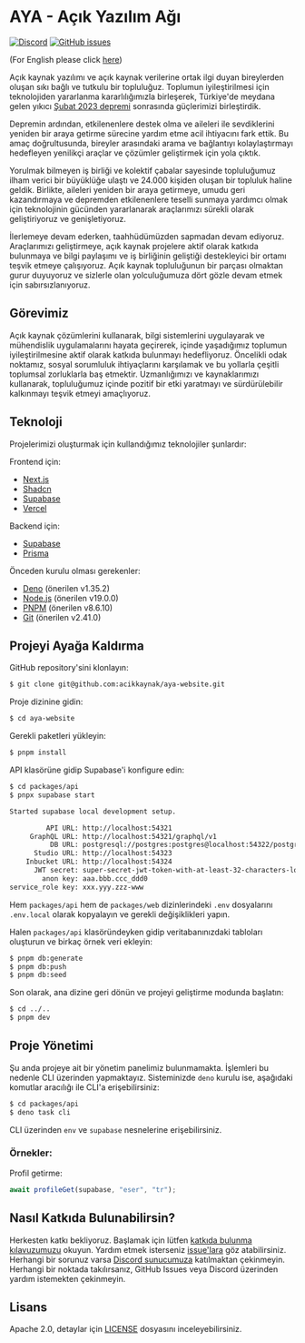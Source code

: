 # AYA - Açık Yazılım Ağı
[![Discord](https://img.shields.io/discord/1072074800622739476?color=7289da&logo=discord&logoColor=white)](https://discord.gg/itdepremyardim)
[![GitHub issues](https://img.shields.io/github/issues/acikkaynak/aya-website)](https://github.com/acikkaynak/aya-website/issues)


(For English please click [here](README.en.md))

Açık kaynak yazılımı ve açık kaynak verilerine ortak ilgi duyan bireylerden oluşan sıkı bağlı ve tutkulu bir topluluğuz. Toplumun iyileştirilmesi için teknolojiden yararlanma kararlılığımızla birleşerek, Türkiye'de meydana gelen yıkıcı [Şubat 2023 depremi](https://en.wikipedia.org/wiki/2023_Turkey%E2%80%93Syria_earthquake) sonrasında güçlerimizi birleştirdik.

Depremin ardından, etkilenenlere destek olma ve aileleri ile sevdiklerini yeniden bir araya getirme sürecine yardım etme acil ihtiyacını fark ettik. Bu amaç doğrultusunda, bireyler arasındaki arama ve bağlantıyı kolaylaştırmayı hedefleyen yenilikçi araçlar ve çözümler geliştirmek için yola çıktık.

Yorulmak bilmeyen iş birliği ve kolektif çabalar sayesinde topluluğumuz ilham verici bir büyüklüğe ulaştı ve 24.000 kişiden oluşan bir topluluk haline geldik. Birlikte, aileleri yeniden bir araya getirmeye, umudu geri kazandırmaya ve depremden etkilenenlere teselli sunmaya yardımcı olmak için teknolojinin gücünden yararlanarak araçlarımızı sürekli olarak geliştiriyoruz ve genişletiyoruz.

İlerlemeye devam ederken, taahhüdümüzden sapmadan devam ediyoruz. Araçlarımızı geliştirmeye, açık kaynak projelere aktif olarak katkıda bulunmaya ve bilgi paylaşımı ve iş birliğinin geliştiği destekleyici bir ortamı teşvik etmeye çalışıyoruz. Açık kaynak topluluğunun bir parçası olmaktan gurur duyuyoruz ve sizlerle olan yolculuğumuza dört gözle devam etmek için sabırsızlanıyoruz.

## Görevimiz

Açık kaynak çözümlerini kullanarak, bilgi sistemlerini uygulayarak ve mühendislik uygulamalarını hayata geçirerek, içinde yaşadığımız toplumun iyileştirilmesine aktif olarak katkıda bulunmayı hedefliyoruz. Öncelikli odak noktamız, sosyal sorumluluk ihtiyaçlarını karşılamak ve bu yollarla çeşitli toplumsal zorluklarla baş etmektir. Uzmanlığımızı ve kaynaklarımızı kullanarak, topluluğumuz içinde pozitif bir etki yaratmayı ve sürdürülebilir kalkınmayı teşvik etmeyi amaçlıyoruz.

## Teknoloji

Projelerimizi oluşturmak için kullandığımız teknolojiler şunlardır:

Frontend için:
- [Next.js](https://nextjs.org)
- [Shadcn](https://shadcn/ui)
- [Supabase](https://supabase.io)
- [Vercel](https://vercel.com)

Backend için:
- [Supabase](https://supabase.io)
- [Prisma](https://prisma.io)

Önceden kurulu olması gerekenler:
- [Deno](https://deno.land) (önerilen v1.35.2)
- [Node.js](https://nodejs.org) (önerilen v19.0.0)
- [PNPM](https://pnpm.io/) (önerilen v8.6.10)
- [Git](https://git-scm.com/) (önerilen v2.41.0)

## Projeyi Ayağa Kaldırma

GitHub repository'sini klonlayın:

```bash
$ git clone git@github.com:acikkaynak/aya-website.git
```

Proje dizinine gidin:

```bash
$ cd aya-website
```

Gerekli paketleri yükleyin:

```bash
$ pnpm install
```

API klasörüne gidip Supabase'i konfigure edin:

```bash
$ cd packages/api
$ pnpx supabase start

Started supabase local development setup.

         API URL: http://localhost:54321
     GraphQL URL: http://localhost:54321/graphql/v1
          DB URL: postgresql://postgres:postgres@localhost:54322/postgres
      Studio URL: http://localhost:54323
    Inbucket URL: http://localhost:54324
      JWT secret: super-secret-jwt-token-with-at-least-32-characters-long
        anon key: aaa.bbb.ccc_ddd0
service_role key: xxx.yyy.zzz-www
```

Hem `packages/api` hem de `packages/web` dizinlerindeki `.env` dosyalarını `.env.local` olarak kopyalayın ve gerekli değişiklikleri yapın.

Halen `packages/api` klasöründeyken gidip veritabanınızdaki tabloları oluşturun ve birkaç örnek veri ekleyin:

```bash
$ pnpm db:generate
$ pnpm db:push
$ pnpm db:seed
```

Son olarak, ana dizine geri dönün ve projeyi geliştirme modunda başlatın:

```bash
$ cd ../..
$ pnpm dev
```


## Proje Yönetimi

Şu anda projeye ait bir yönetim panelimiz bulunmamakta. İşlemleri bu nedenle CLI
üzerinden yapmaktayız. Sisteminizde `deno` kurulu ise, aşağıdaki komutlar
aracılığı ile CLI'a erişebilirsiniz:

```bash
$ cd packages/api
$ deno task cli
```

CLI üzerinden `env` ve `supabase` nesnelerine erişebilirsiniz.

### Örnekler:

Profil getirme:

```js
await profileGet(supabase, "eser", "tr");
```


## Nasıl Katkıda Bulunabilirsin?

Herkesten katkı bekliyoruz. Başlamak için lütfen [katkıda bulunma kılavuzumuzu](CONTRIBUTING.md) okuyun. Yardım etmek isterseniz [issue'lara](https://github.com/acikkaynak/aya-website/issues) göz atabilirsiniz. Herhangi bir sorunuz varsa [Discord sunucumuza](https://discord.gg/itdepremyardim) katılmaktan çekinmeyin. Herhangi bir noktada takılırsanız, GitHub Issues veya Discord üzerinden yardım istemekten çekinmeyin.


## Lisans

Apache 2.0, detaylar için [LICENSE](LICENSE) dosyasını inceleyebilirsiniz.
